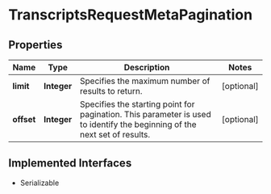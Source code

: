 

# TranscriptsRequestMetaPagination


## Properties

Name | Type | Description | Notes
------------ | ------------- | ------------- | -------------
**limit** | **Integer** | Specifies the maximum number of results to return. |  [optional]
**offset** | **Integer** | Specifies the starting point for pagination. This parameter is used to identify the beginning of the next set of results. |  [optional]


## Implemented Interfaces

* Serializable


